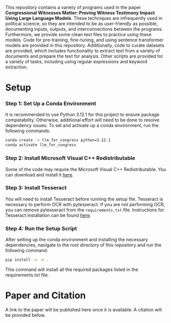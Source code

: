 This repository contains a variety of programs used in the paper **Congressional Witnesses Matter: Proving Witness Testimony Impact Using Large Language Models**. These techniques are infrequently used in political science, so they are intended to be as user-friendly as possible, documenting inputs, outputs, and interconnections between the programs. Furthermore, we provide some clean text files to practice using these models. Code for pre-training, fine-tuning, and using sentence transformer models are provided in this repository. Additionally, code to curate datasets are provided, which includes functionality to extract text from a variety of documents and prepare the text for analysis. Other scripts are provided for a variety of tasks, including using regular expressions and keyword extraction. 

# Setup
### Step 1: Set Up a Conda Environment
It is recommended to use Python 3.12.1 for this project to ensure package compatability. Otherwise, additional effort will need to be done to resolve dependency issues. To set and activate up a conda environment, run the following commands:

```bash
conda create -n llm_for_congress python=3.12.1
conda activate llm_for_congress
```

### Step 2: Install Microsoft Visual C++ Redistributable
Some of the code may require the Microsoft Visual C++ Redistributable. You can download and install it [here](https://learn.microsoft.com/en-us/cpp/windows/latest-supported-vc-redist?view=msvc-170).

### Step 3: Install Tesseract
You will need to install Tesseract before running the setup file. Tesseract is necessary to perform OCR with pytesseract. If you are not performing OCR, you can remove pytesseract from the `requirements.txt` file. Instructions for Tesseract installation can be found [here](https://tesseract-ocr.github.io/tessdoc/Installation.html).

### Step 4: Run the Setup Script
After setting up the conda environment and installing the necessary dependencies, navigate to the root directory of this repository and run the following command:

```bash
pip install -v -e .
```
This command will install all the required packages listed in the requirements.txt file.

# Paper and Citation
A link to the paper will be published here once it is available. A citation will be provided below.
